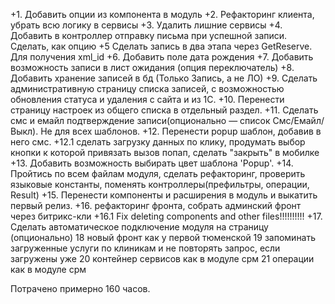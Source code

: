 +1. Добавить опции из компонента в модуль
+2. Рефакторинг клиента, убрать всю логику в сервисы
+3. Удалить лишние сервисы
+4. Добавить в контроллер отправку письма при успешной записи. Сделать, как опцию
+5 Сделать запись в два этапа через GetReserve. Для получения xml_id
+6. Добавить поле дата рождения
+7. Добавить возможность записи в лист ожидания (опция переключатель)
+8. Добавить хранение записей в бд (Только Запись, а не ЛО)
+9. Сделать административную страницу списка записей, с возможностью обновления статуса и удаления с сайта и из 1С.
+10. Перенести страницу настроек из общего списка в отдельный раздел.
+11. Сделать смс и емайл подтверждение записи(опционально — список Смс/Емайл/Выкл). Не для всех шаблонов.
+12. Перенести popup шаблон, добавив в него смс.
+12.1 сделать загрузку данных по клику, продумать выбор кнопки к которой привязать вызов попап, сделать "закрыть" в мобилке
+13. Добавить возможность выбирать цвет шаблона 'Popup'. 
+14. Пройтись по всем файлам модуля, сделать рефакторинг, проверить языковые константы, поменять контроллеры(префильтры, операции, Result)
+15. Перенести компоненты и расширения в модуль и выкатить первый релиз.
+16. рефакторинг фронта, собрать админский фронт через битрикс-кли
+16.1 Fix deleting components and other files!!!!!!!!!!
+17. Сделать автоматическое подключение модуля на страницу (опционально)
18 новый фронт как у первой тюменской
19 запоминать загруженные услуги по клиникам и не повторять запрос, если загружены уже
20 контейнер сервисов как в модуле срм
21 операции как в модуле срм


Потрачено примерно 160 часов.